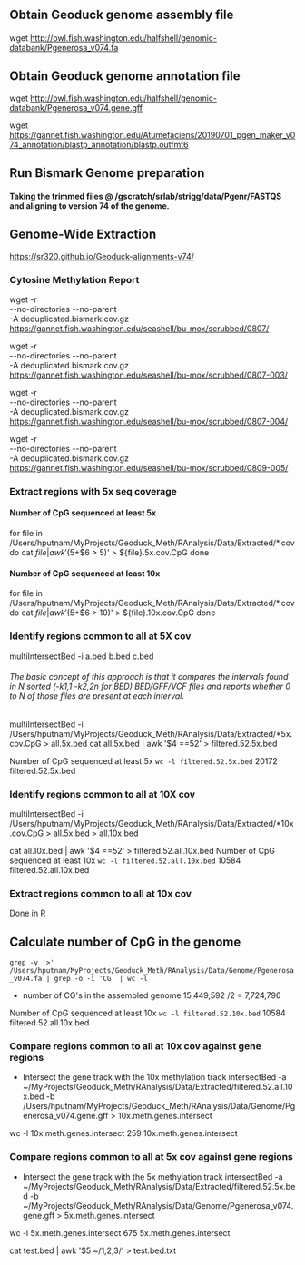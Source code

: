 ## Obtain Geoduck genome assembly file
#### 
wget http://owl.fish.washington.edu/halfshell/genomic-databank/Pgenerosa_v074.fa

## Obtain Geoduck genome annotation file

wget http://owl.fish.washington.edu/halfshell/genomic-databank/Pgenerosa_v074.gene.gff

wget https://gannet.fish.washington.edu/Atumefaciens/20190701_pgen_maker_v074_annotation/blastp_annotation/blastp.outfmt6

## Run Bismark Genome preparation
#### Taking the trimmed files @ /gscratch/srlab/strigg/data/Pgenr/FASTQS and aligning to version 74 of the genome.


## Genome-Wide Extraction
https://sr320.github.io/Geoduck-alignments-v74/

### Cytosine Methylation Report
wget -r \
--no-directories --no-parent \
-A deduplicated.bismark.cov.gz https://gannet.fish.washington.edu/seashell/bu-mox/scrubbed/0807/

wget -r \
--no-directories --no-parent \
-A deduplicated.bismark.cov.gz https://gannet.fish.washington.edu/seashell/bu-mox/scrubbed/0807-003/

wget -r \
--no-directories --no-parent \
-A deduplicated.bismark.cov.gz https://gannet.fish.washington.edu/seashell/bu-mox/scrubbed/0807-004/

wget -r \
--no-directories --no-parent \
-A deduplicated.bismark.cov.gz  https://gannet.fish.washington.edu/seashell/bu-mox/scrubbed/0809-005/



### Extract regions with 5x seq coverage

#### Number of CpG sequenced at least 5x


for file in /Users/hputnam/MyProjects/Geoduck_Meth/RAnalysis/Data/Extracted/*.cov
do
cat $file | awk '($5+$6 > 5)' > ${file}.5x.cov.CpG
done


#### Number of CpG sequenced at least 10x

for file in /Users/hputnam/MyProjects/Geoduck_Meth/RAnalysis/Data/Extracted/*.cov
do
cat $file | awk '($5+$6 > 10)' > ${file}.10x.cov.CpG
done




### Identify regions common to all at 5X cov
multiIntersectBed -i a.bed b.bed c.bed
###### The basic concept of this approach is that it compares the intervals found in N sorted (-k1,1 -k2,2n for BED) BED/GFF/VCF files and reports whether 0 to N of those files are present at each interval.


multiIntersectBed -i /Users/hputnam/MyProjects/Geoduck_Meth/RAnalysis/Data/Extracted/*5x.cov.CpG > all.5x.bed
cat all.5x.bed | awk '$4 ==52' > filtered.52.5x.bed

Number of CpG sequenced at least 5x
```wc -l filtered.52.5x.bed```
20172 filtered.52.5x.bed

### Identify regions common to all at 10X cov
multiIntersectBed -i /Users/hputnam/MyProjects/Geoduck_Meth/RAnalysis/Data/Extracted/*10x.cov.CpG > all.5x.bed > all.10x.bed

cat all.10x.bed | awk '$4 ==52' > filtered.52.all.10x.bed
Number of CpG sequenced at least 10x
```wc -l filtered.52.all.10x.bed```
10584 filtered.52.all.10x.bed


### Extract regions common to all at 10x cov
Done in R


## Calculate number of CpG in the genome

```grep -v '>' /Users/hputnam/MyProjects/Geoduck_Meth/RAnalysis/Data/Genome/Pgenerosa_v074.fa | grep -o -i 'CG' | wc -l```

* number of CG's in the assembled genome
15,449,592 /2 =  7,724,796 

Number of CpG sequenced at least 10x
```wc -l filtered.52.10x.bed```
10584 filtered.52.all.10x.bed

### Compare regions common to all at 10x cov against gene regions

* Intersect the gene track with the 10x methylation track
intersectBed -a ~/MyProjects/Geoduck_Meth/RAnalysis/Data/Extracted/filtered.52.all.10x.bed  -b /Users/hputnam/MyProjects/Geoduck_Meth/RAnalysis/Data/Genome/Pgenerosa_v074.gene.gff > 10x.meth.genes.intersect

wc -l 10x.meth.genes.intersect
259 10x.meth.genes.intersect


### Compare regions common to all at 5x cov against gene regions

* Intersect the gene track with the 5x methylation track
intersectBed -a ~/MyProjects/Geoduck_Meth/RAnalysis/Data/Extracted/filtered.52.5x.bed  -b ~/MyProjects/Geoduck_Meth/RAnalysis/Data/Genome/Pgenerosa_v074.gene.gff > 5x.meth.genes.intersect

wc -l 5x.meth.genes.intersect
675 5x.meth.genes.intersect







































cat test.bed | awk '$5 ~/1,2,3/' > test.bed.txt
